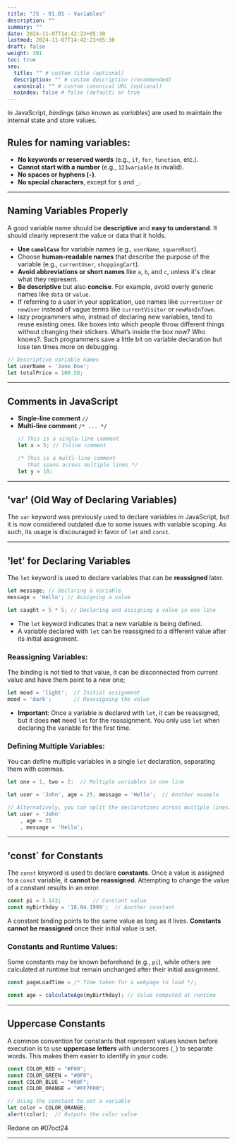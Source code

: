 ```yaml
---
title: "JS - 01.01 - Variables"
description: ""
summary: ""
date: 2024-11-07T14:42:23+05:30
lastmod: 2024-11-07T14:42:23+05:30
draft: false
weight: 301
toc: true
seo:
  title: "" # custom title (optional)
  description: "" # custom description (recommended)
  canonical: "" # custom canonical URL (optional)
  noindex: false # false (default) or true
---
```



In JavaScript, *bindings* (also known as *variables*) are used to maintain the internal state and store values.

## Rules for naming variables:

- **No keywords or reserved words** (e.g., `if`, `for`, `function`, etc.).
- **Cannot start with a number** (e.g., `123variable` is invalid).
- **No spaces or hyphens (`-`)**.
- **No special characters**, except for `$` and `_`.

---

## Naming Variables Properly

A good variable name should be **descriptive** and **easy to understand**. It should clearly represent the value or data that it holds.

- **Use `camelCase`** for variable names (e.g., `userName`, `squareRoot`).
- Choose **human-readable names** that describe the purpose of the variable (e.g., `currentUser`, `shoppingCart`).
- **Avoid abbreviations or short names** like `a`, `b`, and `c`, unless it's clear what they represent.
- **Be descriptive** but also **concise**. For example, avoid overly generic names like `data` or `value`.
- If referring to a user in your application, use names like `currentUser` or `newUser` instead of vague terms like `currentVisitor` or `newManInTown`.
- lazy programmers who, instead of declaring new variables, tend to reuse existing ones. like boxes into which people throw different things without changing their stickers. What’s inside the box now? Who knows?. Such programmers save a little bit on variable declaration but lose ten times more on debugging.

```js
// Descriptive variable names
let userName = 'Jane Doe';
let totalPrice = 100.50;
```

---

## Comments in JavaScript

- **Single-line comment** `//`
- **Multi-line comment** `/* ... */`
  ```js
  // This is a single-line comment
  let x = 5; // Inline comment
  
  /* This is a multi-line comment
     that spans across multiple lines */
  let y = 10;
  ```

---

## **'var'** (Old Way of Declaring Variables)

The `var` keyword was previously used to declare variables in JavaScript, but it is now considered outdated due to some issues with variable scoping. As such, its usage is discouraged in favor of `let` and `const`.

---

## **'let'** for Declaring Variables

The `let` keyword is used to declare variables that can be **reassigned** later.

```js
let message; // Declaring a variable
message = 'Hello'; // Assigning a value

let caught = 5 * 5; // Declaring and assigning a value in one line
```

- The `let` keyword indicates that a new variable is being defined.
- A variable declared with `let` can be reassigned to a different value after its initial assignment.

### Reassigning Variables:
The binding is not tied to that value, it can be disconnected from current value and have them point to a new one;
```js
let mood = 'light';  // Initial assignment
mood = 'dark';       // Reassigning the value
```

- **Important**: Once a variable is declared with `let`, it can be reassigned, but it does **not** need `let` for the reassignment. You only use `let` when declaring the variable for the first time.

### Defining Multiple Variables:
You can define multiple variables in a single `let` declaration, separating them with commas.

```js
let one = 1, two = 2;  // Multiple variables in one line

let user = 'John', age = 25, message = 'Hello';  // Another example

// Alternatively, you can split the declarations across multiple lines:
let user = 'John'
    , age = 25
    , message = 'Hello';
```

---

## **'const`** for Constants

The `const` keyword is used to declare **constants**. Once a value is assigned to a `const` variable, it **cannot be reassigned**. Attempting to change the value of a constant results in an error.

```js
const pi = 3.142;          // Constant value
const myBirthday = '18.04.1999';  // Another constant
```
A constant binding points to the same value as long as it lives. **Constants cannot be reassigned** once their initial value is set.

### Constants and Runtime Values:
Some constants may be known beforehand (e.g., `pi`), while others are calculated at runtime but remain unchanged after their initial assignment.

```js
const pageLoadTime = /* Time taken for a webpage to load */;

const age = calculateAge(myBirthday); // Value computed at runtime
```

---

## Uppercase Constants

A common convention for constants that represent values known before execution is to use **uppercase letters** with underscores (`_`) to separate words. This makes them easier to identify in your code.

```js
const COLOR_RED = "#F00";
const COLOR_GREEN = "#0F0";
const COLOR_BLUE = "#00F";
const COLOR_ORANGE = "#FF7F00";

// Using the constant to set a variable
let color = COLOR_ORANGE;
alert(color);  // Outputs the color value
```

Redone on #07oct24 

---
